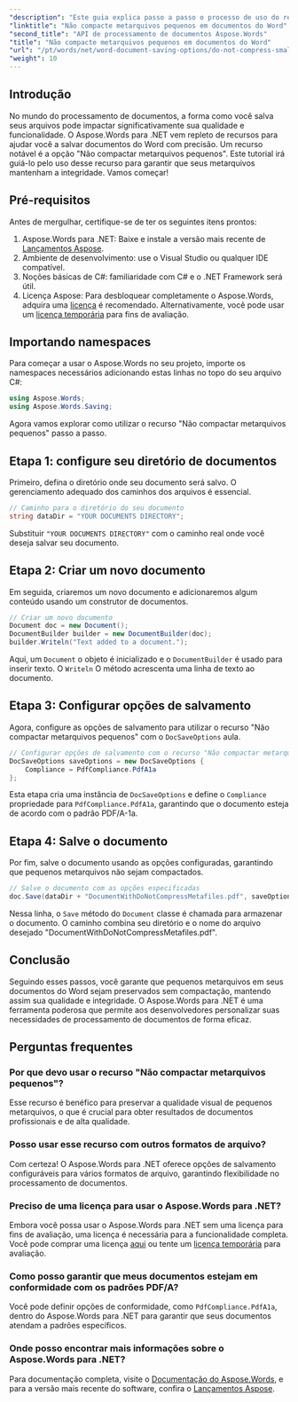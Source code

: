 ```yaml
---
"description": "Este guia explica passo a passo o processo de uso do recurso \"Não compactar metarquivos pequenos\", garantindo que seus documentos mantenham a integridade e a qualidade durante todo o processo de salvamento."
"linktitle": "Não compacte metarquivos pequenos em documentos do Word"
"second_title": "API de processamento de documentos Aspose.Words"
"title": "Não compacte metarquivos pequenos em documentos do Word"
"url": "/pt/words/net/word-document-saving-options/do-not-compress-small-metafiles-word-documents/"
"weight": 10
---
```


## Introdução

No mundo do processamento de documentos, a forma como você salva seus arquivos pode impactar significativamente sua qualidade e funcionalidade. O Aspose.Words para .NET vem repleto de recursos para ajudar você a salvar documentos do Word com precisão. Um recurso notável é a opção "Não compactar metarquivos pequenos". Este tutorial irá guiá-lo pelo uso desse recurso para garantir que seus metarquivos mantenham a integridade. Vamos começar!

## Pré-requisitos

Antes de mergulhar, certifique-se de ter os seguintes itens prontos:

1. Aspose.Words para .NET: Baixe e instale a versão mais recente de [Lançamentos Aspose](https://releases.aspose.com/words/net/).
2. Ambiente de desenvolvimento: use o Visual Studio ou qualquer IDE compatível.
3. Noções básicas de C#: familiaridade com C# e o .NET Framework será útil.
4. Licença Aspose: Para desbloquear completamente o Aspose.Words, adquira uma [licença](https://purchase.aspose.com/buy) é recomendado. Alternativamente, você pode usar um [licença temporária](https://purchase.aspose.com/temporary-license/) para fins de avaliação.

## Importando namespaces

Para começar a usar o Aspose.Words no seu projeto, importe os namespaces necessários adicionando estas linhas no topo do seu arquivo C#:

```csharp
using Aspose.Words;
using Aspose.Words.Saving;
```

Agora vamos explorar como utilizar o recurso "Não compactar metarquivos pequenos" passo a passo.

## Etapa 1: configure seu diretório de documentos

Primeiro, defina o diretório onde seu documento será salvo. O gerenciamento adequado dos caminhos dos arquivos é essencial.

```csharp
// Caminho para o diretório do seu documento
string dataDir = "YOUR DOCUMENTS DIRECTORY";
```

Substituir `"YOUR DOCUMENTS DIRECTORY"` com o caminho real onde você deseja salvar seu documento.

## Etapa 2: Criar um novo documento

Em seguida, criaremos um novo documento e adicionaremos algum conteúdo usando um construtor de documentos.

```csharp
// Criar um novo documento
Document doc = new Document();
DocumentBuilder builder = new DocumentBuilder(doc);
builder.Writeln("Text added to a document.");
```

Aqui, um `Document` o objeto é inicializado e o `DocumentBuilder` é usado para inserir texto. O `Writeln` O método acrescenta uma linha de texto ao documento.

## Etapa 3: Configurar opções de salvamento

Agora, configure as opções de salvamento para utilizar o recurso "Não compactar metarquivos pequenos" com o `DocSaveOptions` aula.

```csharp
// Configurar opções de salvamento com o recurso "Não compactar metarquivos pequenos"
DocSaveOptions saveOptions = new DocSaveOptions {
    Compliance = PdfCompliance.PdfA1a
};
```

Esta etapa cria uma instância de `DocSaveOptions` e define o `Compliance` propriedade para `PdfCompliance.PdfA1a`, garantindo que o documento esteja de acordo com o padrão PDF/A-1a.

## Etapa 4: Salve o documento

Por fim, salve o documento usando as opções configuradas, garantindo que pequenos metarquivos não sejam compactados.

```csharp
// Salve o documento com as opções especificadas
doc.Save(dataDir + "DocumentWithDoNotCompressMetafiles.pdf", saveOptions);
```

Nessa linha, o `Save` método do `Document` classe é chamada para armazenar o documento. O caminho combina seu diretório e o nome do arquivo desejado "DocumentWithDoNotCompressMetafiles.pdf".

## Conclusão

Seguindo esses passos, você garante que pequenos metarquivos em seus documentos do Word sejam preservados sem compactação, mantendo assim sua qualidade e integridade. O Aspose.Words para .NET é uma ferramenta poderosa que permite aos desenvolvedores personalizar suas necessidades de processamento de documentos de forma eficaz.

## Perguntas frequentes

### Por que devo usar o recurso "Não compactar metarquivos pequenos"?

Esse recurso é benéfico para preservar a qualidade visual de pequenos metarquivos, o que é crucial para obter resultados de documentos profissionais e de alta qualidade.

### Posso usar esse recurso com outros formatos de arquivo?

Com certeza! O Aspose.Words para .NET oferece opções de salvamento configuráveis para vários formatos de arquivo, garantindo flexibilidade no processamento de documentos.

### Preciso de uma licença para usar o Aspose.Words para .NET?

Embora você possa usar o Aspose.Words para .NET sem uma licença para fins de avaliação, uma licença é necessária para a funcionalidade completa. Você pode comprar uma licença [aqui](https://purchase.aspose.com/buy) ou tente um [licença temporária](https://purchase.aspose.com/temporary-license/) para avaliação.

### Como posso garantir que meus documentos estejam em conformidade com os padrões PDF/A?

Você pode definir opções de conformidade, como `PdfCompliance.PdfA1a`, dentro do Aspose.Words para .NET para garantir que seus documentos atendam a padrões específicos.

### Onde posso encontrar mais informações sobre o Aspose.Words para .NET?

Para documentação completa, visite o [Documentação do Aspose.Words](https://reference.aspose.com/words/net/), e para a versão mais recente do software, confira o [Lançamentos Aspose](https://releases.aspose.com/words/net/).